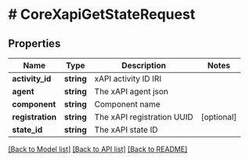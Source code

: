 # # CoreXapiGetStateRequest

## Properties

Name | Type | Description | Notes
------------ | ------------- | ------------- | -------------
**activity_id** | **string** | xAPI activity ID IRI |
**agent** | **string** | The xAPI agent json |
**component** | **string** | Component name |
**registration** | **string** | The xAPI registration UUID | [optional]
**state_id** | **string** | The xAPI state ID |

[[Back to Model list]](../../README.md#models) [[Back to API list]](../../README.md#endpoints) [[Back to README]](../../README.md)
